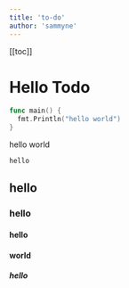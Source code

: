 ```yaml
---
title: 'to-do'
author: 'sammyne'
---
```


[[toc]]

# Hello Todo

```go
func main() {
  fmt.Println("hello world")
}
```

hello world

`hello`

## hello

### hello

#### hello

#### world

##### hello
